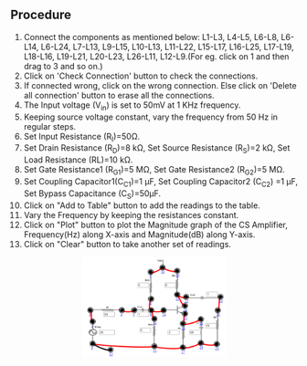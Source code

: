 ## Procedure

1. Connect the components as mentioned below:
L1-L3, L4-L5, L6-L8, L6-L14, L6-L24, L7-L13, L9-L15, L10-L13, L11-L22, L15-L17, L16-L25, L17-L19, L18-L16, L19-L21, L20-L23, L26-L11, L12-L9.(For eg. click on 1 and then drag to 3 and so on.)
2. Click on 'Check Connection' button to check the connections.
3. If connected wrong, click on the wrong connection. Else click on 'Delete all connection' button to erase all the connections.
4. The Input voltage (V<sub>in</sub>) is set to 50mV at 1 KHz frequency.
5. Keeping source voltage constant, vary the frequency from 50 Hz in regular steps.
6. Set Input Resistance (R<sub>I</sub>)=50Ω.
7. Set Drain Resistance (R<sub>D</sub>)=8 kΩ, Set Source Resistance (R<sub>S</sub>)=2 kΩ, Set Load Resistance (RL)=10 kΩ.
8. Set Gate Resistance1 (R<sub>G1</sub>)=5 MΩ, Set Gate Resistance2 (R<sub>G2</sub>)=5 MΩ.
9. Set Coupling Capacitor1(C<sub>C1</sub>)=1 μF, Set Coupling Capacitor2 (C<sub>C2</sub>) =1 μF, Set Bypass Capacitance (C<sub>S</sub>)=50μF.
10. Click on "Add to Table" button to add the readings to the table.
11. Vary the Frequency by keeping the resistances constant.
12. Click on "Plot" button to plot the Magnitude graph of the CS Amplifier, Frequency(Hz) along X-axis and Magnitude(dB) along Y-axis.
13. Click on "Clear" button to take another set of readings.

<div align="center">
<img src="images/csamp_prc.png" width="50%">

</div>